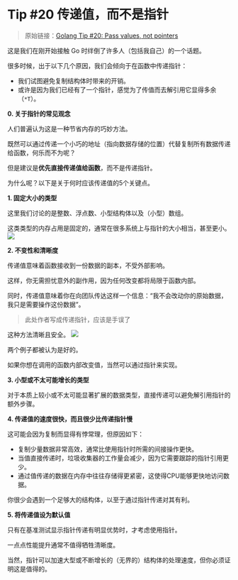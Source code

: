 #  Tip #20 传递值，而不是指针

>  原始链接：[Golang Tip #20: Pass values, not pointers](https://twitter.com/func25/status/1757387675085279437)
>

这是我们在刚开始接触 Go 时绊倒了许多人（包括我自己）的一个话题。

很多时候，出于以下几个原因，我们会倾向于在函数中传递指针：
- 我们试图避免复制结构体时带来的开销。
- 或许是因为我们已经有了一个指针，感觉为了传值而去解引用它显得多余（`*T`）。

**0. 关于指针的常见观念**

人们普遍认为这是一种节省内存的巧妙方法。

既然可以通过传递一个小巧的地址（指向数据存储的位置）代替复制所有数据传递给函数，何乐而不为呢？

但是建议是**优先直接传递值给函数**，而不是传递指针。

为什么呢？以下是关于何时应该传递值的5个关键点。

**1. 固定大小的类型**

这里我们讨论的是整数、浮点数、小型结构体以及（小型）数组。

这类类型的内存占用是固定的，通常在很多系统上与指针的大小相当，甚至更小。
![](./images/020/1.png)

**2. 不变性和清晰度**

传递值意味着函数接收到一份数据的副本，不受外部影响。

这样，你无需担忧意外的副作用，因为任何改变都将局限于函数内部。

同时，传递值意味着你在向团队传达这样一个信息：“我不会改动你的原始数据，我只是需要操作这份数据”。
> 此处作者写成传递指针，应该是手误了

这种方法清晰且安全。
![](./images/020/2.png)

两个例子都被认为是好的。

如果你想在调用的函数内部改变值，当然可以通过指针来实现。


**3. 小型或不太可能增长的类型**

对于本质上较小或不太可能显著扩展的数据类型，直接传递可以避免解引用指针的额外步骤。

**4. 传递值的速度很快，而且很少比传递指针慢**

这可能会因为复制而显得有悖常理，但原因如下：
- 复制少量数据非常高效，通常比使用指针时所需的间接操作更快。
- 当值直接传递时，垃圾收集器的工作量会减少，因为它需要跟踪的指针引用更少。
- 通过值传递的数据在内存中往往存储得更紧密，这使得CPU能够更快地访问数据。

你很少会遇到一个足够大的结构体，以至于通过指针传递对其有利。

**5. 将传递值设为默认值**

只有在基准测试显示指针传递有明显优势时，才考虑使用指针。

一点点性能提升通常不值得牺牲清晰度。

当然，指针可以加速大型或不断增长的（无界的）结构体的处理速度，但你必须证明这是值得的。
